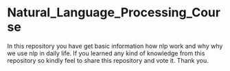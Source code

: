 # Natural_Language_Processing_Course
In this repository you have get basic information how nlp work and why why we use nlp in daily life. If you learned any kind of knowledge from this repository so kindly feel to share this repository and vote it. Thank you. 
